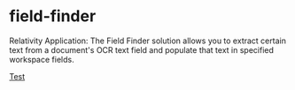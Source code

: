 # field-finder
Relativity Application: The Field Finder solution allows you to extract certain text from a document's OCR text field and populate that text in specified workspace fields. 

[Test](http://images.freeimages.com/images/previews/644/sphere-1167759.jpg)
